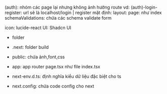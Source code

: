 (auth): nhóm các page lại nhưng không ảnh hưởng route
vd: (auth)-login-register: url sẽ là localhost/login | register
mặt định:
layout:
page: như index
schemaValidations: chứa các schema validate form

icon: lucide-react
UI: Shadcn UI

-   folder

-   .next: folder build
-   public: chứa ảnh,font,css
-   app: app router page.tsx như file index.tsx
-   next-env.d.ts: định nghĩa kiểu dữ liệu đặc biệt cho ts
-   next.config: chứa code config cho next
